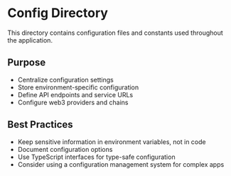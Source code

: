 # Config Directory

This directory contains configuration files and constants used throughout the application.

## Purpose
- Centralize configuration settings
- Store environment-specific configuration
- Define API endpoints and service URLs
- Configure web3 providers and chains

## Best Practices
- Keep sensitive information in environment variables, not in code
- Document configuration options
- Use TypeScript interfaces for type-safe configuration
- Consider using a configuration management system for complex apps 